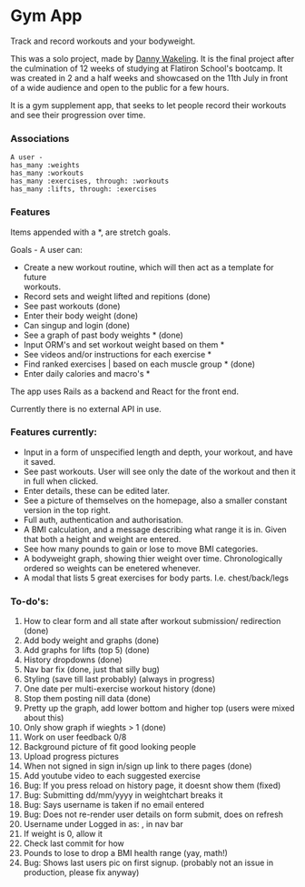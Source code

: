 <h1> Gym App </h1>
<p>Track and record workouts and your bodyweight.

This was a solo project, made by <a href="https://www.linkedin.com/in/danny-wakeling1/">Danny Wakeling</a>. It is the final project after the culmination of 12 weeks of studying at Flatiron School's bootcamp. It was created in 2 and a half weeks and showcased on the 11th July in front of a wide audience and open to the public for a few hours.


It is a gym supplement app, that seeks to let people record their workouts and see their progression over time.</p>


<h3> Associations </h3> 

    A user -
    has_many :weights
    has_many :workouts
    has_many :exercises, through: :workouts
    has_many :lifts, through: :exercises

<h3> Features </h3>
<p> Items appended with a *, are stretch goals. 

Goals - A user can:</p>
<ul>
    <li>Create a new workout routine, which will then act as a template for future </li>workouts.
    <li>Record sets and weight lifted and repitions (done)</li>
    <li>See past workouts (done)</li>
    <li>Enter their body weight (done)</li>
    <li>Can singup and login (done)</li>
    <li>See a graph of past body weights * (done)</li>
    <li>Input ORM's and set workout weight based on them *</li>
    <li>See videos and/or instructions for each exercise *</li>
    <li>Find ranked exercises | based on each muscle group * (done)</li>
    <li>Enter daily calories and macro's *</li>
</ul>

<p> The app uses Rails as a backend and React for the front end. 

Currently there is no external API in use. </p>

<h3> Features currently: </h3>
<ul>
    <li> Input in a form of unspecified length and depth, your workout, and have it saved. </li>
    <li>See past workouts. User will see only the date of the workout and then it in full when clicked.</li>
    <li>Enter details, these can be edited later. </li>
    <li>See a picture of themselves on the homepage, also a smaller constant version in the top right.</li>
    <li>Full auth, authentication and authorisation. </li>
    <li>A BMI calculation, and a message describing what range it is in. Given that both a height and weight are entered.</li>
    <li>See how many pounds to gain or lose to move BMI categories.</li>
    <li>A bodyweight graph, showing thier weight over time. Chronologically ordered so weights can be enetered whenever.</li>
    <li>A modal that lists 5 great exercises for body parts. I.e. chest/back/legs </li>
</ul>

<h3> To-do's: </h3>
<ol>
    <li> How to clear form and all state after workout submission/ redirection (done)</li>
    <li> Add body weight and graphs (done) </li>
    <li> Add graphs for lifts (top 5) (done)</li>
    <li> History dropdowns (done)</li>
    <li> Nav bar fix (done, just that silly bug)</li>
    <li> Styling (save till last probably) (always in progress)</li>
    <li> One date per multi-exercise workout history (done)</li>
    <li> Stop them posting nill data (done)</li>
    <li> Pretty up the graph, add lower bottom and higher top (users were mixed about this)</li>
    <li> Only show graph if wieghts > 1 (done)</li>
    <li> Work on user feedback 0/8</li>
    <li> Background picture of fit good looking people</li>
    <li> Upload progress pictures</li>
    <li> When not signed in sign in/sign up link to there pages (done)</li>
    <li> Add youtube video to each suggested exercise</li>
    <li>Bug: If you press reload on history page, it doesnt show them (fixed)</li>
    <li>Bug: Submitting dd/mm/yyyy in weightchart breaks it</li>
    <li>Bug: Says username is taken if no email entered</li>
    <li>Bug: Does not re-render user details on form submit, does on refresh</li>
    <li>Username under Logged in as: , in nav bar</li>
    <li>If weight is 0, allow it</li>
    <li>Check last commit for how </li>
    <li>Pounds to lose to drop a BMI health range (yay, math!)</li>
    <li>Bug: Shows last users pic on first signup. (probably not an issue in production, please fix anyway) </li>
</ol>